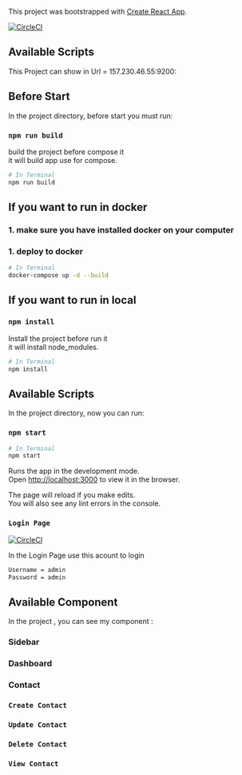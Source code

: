 This project was bootstrapped with [Create React App](https://github.com/facebook/create-react-app).

[![CircleCI](https://4.bp.blogspot.com/-grGNyWM6kx4/W_Ec4xUWCpI/AAAAAAAAFCo/9pgHxFFUXA49nofBtF3LyhvNosk0e399ACLcBGAs/w1200-h630-p-k-no-nu/Jenius.png)](http://157.230.46.55:9200)

## Available Scripts

This Project can show in Url = 157.230.46.55:9200:

## Before Start

In the project directory, before start you must run:

### `npm run build`

build the project before compose it <br />
it will build app use for compose.

```sh
# In Terminal
npm run build
```

## If you want to run in docker

### 1. make sure you have installed docker on your computer

### 1. deploy to docker

```sh
# In Terminal
docker-compose up -d --build
```

## If you want to run in local

### `npm install`

Install the project before run it <br />
it will install node_modules.

```sh
# In Terminal
npm install
```

## Available Scripts

In the project directory, now you can run:

### `npm start`

```sh
# In Terminal
npm start
```

Runs the app in the development mode.<br />
Open [http://localhost:3000](http://localhost:3000) to view it in the browser.

The page will reload if you make edits.<br />
You will also see any lint errors in the console.

### `Login Page`

[![CircleCI](https://firebasestorage.googleapis.com/v0/b/jenius-test.appspot.com/o/images%2Flogin.png?alt=media&token=35db63e1-c22d-4848-ab25-fa1cc8b5cbcd)](http://157.230.46.55:9200)

In the Login Page use this acount to login <br />

```sh
Username = admin
Password = admin
```

## Available Component

In the project , you can see my component :

### Sidebar

### Dashboard

### Contact

### `Create Contact`

### `Update Contact`

### `Delete Contact`

### `View Contact`
